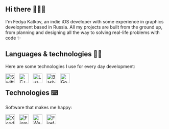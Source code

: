 ## Hi there 🏄🏻‍♂️

I'm Fedya Katkov, an indie iOS developer with some experience in graphics development based in Russia. All my projects are built from the ground up, from planning and designing all the way to solving real-life problems with code ✨

## Languages & technologies 🧑‍💻

Here are some technologies I use for every day development:

<img align="left" alt="Swift" width="30" height="30" style="padding-right: 10px;" src="https://cdn.jsdelivr.net/npm/simple-icons@v14/icons/swift.svg/f05138" />
<img align="left" alt="C++" width="30" height="30" style="padding-right: 10px;" src="https://cdn.jsdelivr.net/npm/simple-icons@v14/icons/cplusplus.svg" />
<img align="left" alt="Lua" width="30" height="30" style="padding-right: 10px;" src="https://cdn.jsdelivr.net/npm/simple-icons@v14/icons/lua.svg" />
<img align="left" alt="Bash" width="30" height="30" style="padding-right: 10px;" src="https://cdn.jsdelivr.net/npm/simple-icons@v14/icons/gnubash.svg" />
<img align="left" alt="Google Gemini" width="30" height="30" style="padding-right: 10px;" src="https://cdn.jsdelivr.net/npm/simple-icons@v14/icons/googlegemini.svg" />
<br />

## Technologies ⌨️

Software that makes me happy:

<img align="left" alt="Xcode" style="padding-right: 10px;" width="30" height="30" src="https://cdn.jsdelivr.net/npm/simple-icons@v14/icons/xcode.svg" />
<img align="left" alt="Figma" style="padding-right: 10px;" width="30" height="30" src="https://cdn.jsdelivr.net/npm/simple-icons@v14/icons/figma.svg" />
<img align="left" alt="Warp" style="padding-right: 10px;" width="30" height="30" src="https://cdn.jsdelivr.net/npm/simple-icons@v14/icons/warp.svg" />
<img align="left" alt="Firefox" style="padding-right: 10px;" width="30" height="30" src="https://cdn.jsdelivr.net/npm/simple-icons@v14/icons/firefoxbrowser.svg" />
